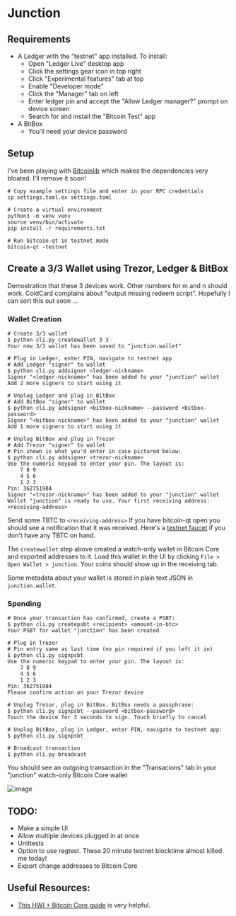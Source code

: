 # Junction

## Requirements

- A Ledger with the "testnet" app installed. To install:
    - Open "Ledger Live" desktop app
    - Click the settings gear icon in top right
    - Click "Experimental features" tab at top
    - Enable "Developer mode"
    - Click the "Manager" tab on left
    - Enter ledger pin and accept the "Allow Ledger manager?" prompt on device screen
    - Search for and install the "Bitcoin Test" app
- A BitBox
    - You'll need your device password

## Setup

I've been playing with [Bitcoinlib](https://bitcoinlib.readthedocs.io/en/latest/source/bitcoinlib.wallets.html) which makes the dependencies very bloated. I'll remove it soon!

```
# Copy example settings file and enter in your RPC credentials
cp settings.toml.ex settings.toml

# Create a virtual environment
python3 -m venv venv
source venv/bin/activate
pip install -r requirements.txt

# Run bitcoin-qt in testnet mode
bitcoin-qt -testnet
```
## Create a 3/3 Wallet using Trezor, Ledger & BitBox

Demostration that these 3 devices work. Other numbers for m and n should work. ColdCard complains about "output missing redeem script". Hopefully I can sort this out soon ...

### Wallet Creation

```
# Create 3/3 wallet
$ python cli.py createwallet 3 3
Your new 3/3 wallet has been saved to "junction.wallet"

# Plug in Ledger, enter PIN, navigate to testnet app
# Add Ledger "signer" to wallet
$ python cli.py addsigner <ledger-nickname>
Signer "<ledger-nickname>" has been added to your "junction" wallet
Add 2 more signers to start using it

# Unplug Ledger and plug in BitBox
# Add BitBox "signer" to wallet
$ python cli.py addsigner <bitbox-nickname> --password <bitbox-password>
Signer "<bitbox-nickname>" has been added to your "junction" wallet
Add 1 more signers to start using it

# Unplug BitBox and plug in Trezor
# Add Trezor "signer" to wallet
# Pin shown is what you'd enter in case pictured below:
$ python cli.py addsigner <trezor-nickname>
Use the numeric keypad to enter your pin. The layout is:
	7 8 9
	4 5 6
	1 2 3
Pin: 362751984
Signer "<trezor-nickname>" has been added to your "junction" wallet
Wallet "junction" is ready to use. Your first receiving address:
<receiving-address>
```

Send some TBTC to `<receiving-address>` If you have bitcoin-qt open you should see a notification that it was received. Here's a [testnet faucet](https://testnet-faucet.mempool.co/) if you don't have any TBTC on hand.

The `createwallet` step above created a watch-only wallet in Bitcoin Core and exported addresses to it. Load this wallet in the UI by clicking `File > Open Wallet > junction`. Your coins should show up in the receiving tab.

Some metadata about your wallet is stored in plain text JSON in `junction.wallet`.

### Spending

```
# Once your transaction has confirmed, create a PSBT:
$ python cli.py createpsbt <recipient> <amount-in-btc>
Your PSBT for wallet "junction" has been created

# Plug in Trezor
# Pin entry same as last time (no pin required if you left it in)
$ python cli.py signpsbt
Use the numeric keypad to enter your pin. The layout is:
	7 8 9
	4 5 6
	1 2 3
Pin: 362751984
Please confirm action on your Trezor device

# Unplug Trezor, plug in BitBox. BitBox needs a passphrase:
$ python cli.py signpsbt --password <bitbox-password>
Touch the device for 3 seconds to sign. Touch briefly to cancel

# Unplug BitBox, plug in Ledger, enter PIN, navigate to testnet app:
$ python cli.py signpsbt

# Broadcast transaction
$ python cli.py broadcast
```

You should see an outgoing transaction in the "Transacions" tab in your "junction" watch-only Bitcoin Core wallet

![image](https://wiki.trezor.io/images/User-manual_trezor-pin.jpg)


## TODO:

- Make a simple UI
- Allow multiple devices plugged in at once
- Unittests
- Option to use regtest. These 20 minute testnet blocktime almost killed me today!
- Export change addresses to Bitcoin Core

## Useful Resources:

- [This HWI + Bitcoin Core guide](https://github.com/bitcoin-core/HWI/blob/master/docs/bitcoin-core-usage.md) is very helpful.
